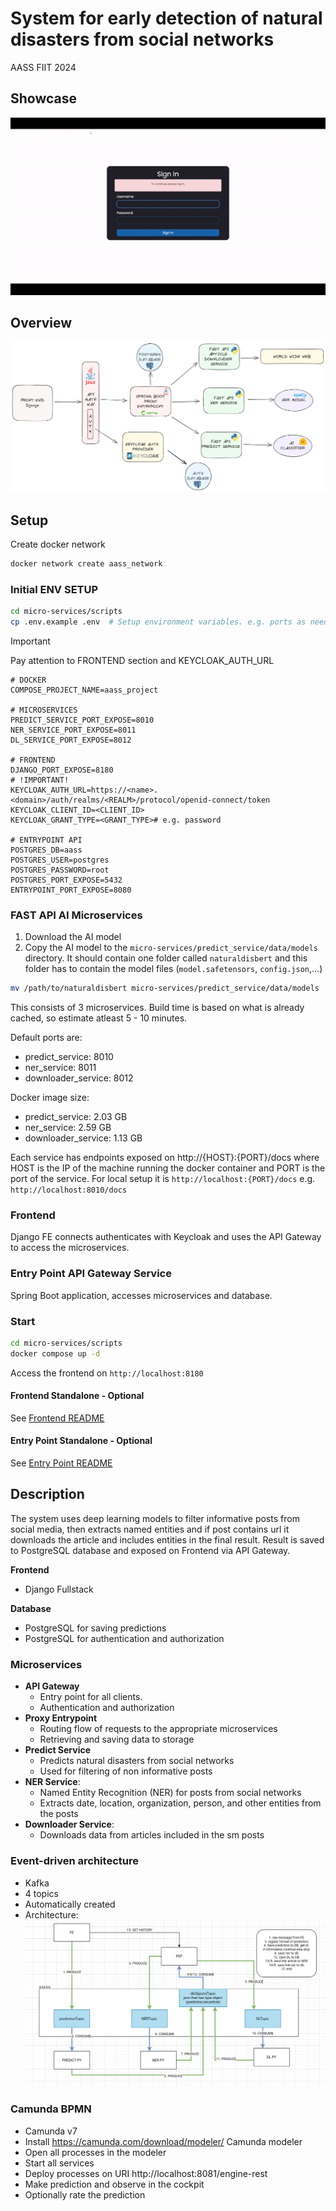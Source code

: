 # System for early detection of natural disasters from social networks

AASS FIIT 2024

## Showcase
![Showcase](assets/showcase.gif)

## Overview
![API DIAGRAM](assets/api_diagram.png)

## Setup
Create docker network
```bash
docker network create aass_network
```

### Initial ENV SETUP
```bash
cd micro-services/scripts
cp .env.example .env  # Setup environment variables. e.g. ports as needed
```
> [!IMPORTANT]
> Pay attention to FRONTEND section and KEYCLOAK_AUTH_URL

```dotenv
# DOCKER
COMPOSE_PROJECT_NAME=aass_project

# MICROSERVICES
PREDICT_SERVICE_PORT_EXPOSE=8010
NER_SERVICE_PORT_EXPOSE=8011
DL_SERVICE_PORT_EXPOSE=8012

# FRONTEND
DJANGO_PORT_EXPOSE=8180
# !IMPORTANT!
KEYCLOAK_AUTH_URL=https://<name>.<domain>/auth/realms/<REALM>/protocol/openid-connect/token
KEYCLOAK_CLIENT_ID=<CLIENT_ID>
KEYCLOAK_GRANT_TYPE=<GRANT_TYPE># e.g. password

# ENTRYPOINT API
POSTGRES_DB=aass
POSTGRES_USER=postgres
POSTGRES_PASSWORD=root
POSTGRES_PORT_EXPOSE=5432
ENTRYPOINT_PORT_EXPOSE=8080
```


### FAST API AI Microservices
1. Download the AI model
2. Copy the AI model to the `micro-services/predict_service/data/models` directory. 
It should contain one folder called `naturaldisbert` and this folder has to contain the model files (`model.safetensors`, `config.json`,...)
```bash
mv /path/to/naturaldisbert micro-services/predict_service/data/models
```
This consists of 3 microservices. Build time is based on what is already cached, so estimate atleast 5 - 10 minutes.

Default ports are:
- predict_service: 8010
- ner_service: 8011
- downloader_service: 8012

Docker image size:
- predict_service: 2.03 GB
- ner_service: 2.59 GB
- downloader_service: 1.13 GB

Each service has endpoints exposed on http://{HOST}:{PORT}/docs
where HOST is the IP of the machine running the docker container and PORT is the port of the service. For local setup it is `http://localhost:{PORT}/docs` e.g. `http://localhost:8010/docs`

### Frontend
Django FE connects authenticates with Keycloak and uses the API Gateway to access the microservices.

### Entry Point API Gateway Service
Spring Boot application, accesses microservices and database.

### Start
```bash
cd micro-services/scripts
docker compose up -d
```
Access the frontend on `http://localhost:8180`

#### Frontend Standalone - Optional
See [Frontend README](natdis-detect-fe/README.md)

#### Entry Point Standalone - Optional
See [Entry Point README](micro-services/proxy_entrypoint_service/README.md)

## Description
The system uses deep learning models to filter informative posts from social media, then extracts named entities and if post contains url it downloads the article and includes entities in the final result. Result is saved to PostgreSQL database and exposed on Frontend via API Gateway.

**Frontend**
- Django Fullstack

**Database**
- PostgreSQL for saving predictions
- PostgreSQL for authentication and authorization

### Microservices
- **API Gateway**
    - Entry point for all clients. 
    - Authentication and authorization
- **Proxy Entrypoint**
    - Routing flow of requests to the appropriate microservices
    - Retrieving and saving data to storage
- **Predict Service**
    - Predicts natural disasters from social networks
    - Used for filtering of non informative posts
- **NER Service**:
    - Named Entity Recognition (NER) for posts from social networks
    - Extracts date, location, organization, person, and other entities from the posts
- **Downloader Service**:
    - Downloads data from articles included in the sm posts

### Event-driven architecture
- Kafka
- 4 topics
- Automatically created
- Architecture:
![Kafka Diagram](assets/kafka_diagram.png)

### Camunda BPMN
- Camunda v7
- Install https://camunda.com/download/modeler/ Camunda modeler
- Open all processes in the modeler
- Start all services
- Deploy processes on URI http://localhost:8081/engine-rest
- Make prediction and observe in the cockpit
- Optionally rate the prediction
